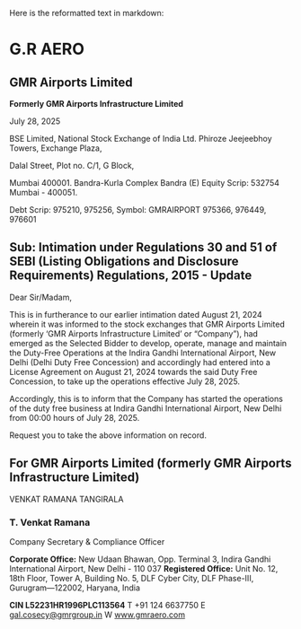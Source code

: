 Here is the reformatted text in markdown:

# G.R AERO

## GMR Airports Limited

**Formerly GMR Airports Infrastructure Limited**

July 28, 2025

BSE Limited, National Stock Exchange of India Ltd.
Phiroze Jeejeebhoy Towers, Exchange Plaza,

Dalal Street, Plot no. C/1, G Block,

Mumbai 400001. Bandra-Kurla Complex Bandra (E)
Equity Scrip: 532754 Mumbai - 400051.

Debt Scrip: 975210, 975256, Symbol: GMRAIRPORT
975366, 976449, 976601

## Sub: Intimation under Regulations 30 and 51 of SEBI (Listing Obligations and Disclosure Requirements) Regulations, 2015 - Update

Dear Sir/Madam,

This is in furtherance to our earlier intimation dated August 21, 2024 wherein it was informed to the stock exchanges that GMR Airports Limited (formerly ‘GMR Airports Infrastructure Limited’ or “Company”), had emerged as the Selected Bidder to develop, operate, manage and maintain the Duty-Free Operations at the Indira Gandhi International Airport, New Delhi (Delhi Duty Free Concession) and accordingly had entered into a License Agreement on August 21, 2024 towards the said Duty Free Concession, to take up the operations effective July 28, 2025.

Accordingly, this is to inform that the Company has started the operations of the duty free business at Indira Gandhi International Airport, New Delhi from 00:00 hours of July 28, 2025.

Request you to take the above information on record.

## For GMR Airports Limited (formerly GMR Airports Infrastructure Limited)

VENKAT RAMANA
TANGIRALA

### T. Venkat Ramana
Company Secretary &
Compliance Officer

**Corporate Office:** New Udaan Bhawan, Opp. Terminal 3, Indira Gandhi International Airport, New Delhi - 110 037
**Registered Office:** Unit No. 12, 18th Floor, Tower A, Building No. 5, DLF Cyber City, DLF Phase-III, Gurugram—122002, Haryana, India

**CIN L52231HR1996PLC113564**
T +91 124 6637750
E [gal.cosecy@gmrgroup.in](mailto:gal.cosecy@gmrgroup.in)
W www.gmraero.com